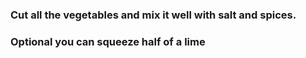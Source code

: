 ### Cut all the vegetables and mix it well with salt and spices.
### Optional you can squeeze half of a lime